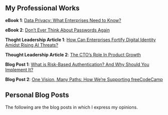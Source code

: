 
## My Professional Works

__eBook 1__: [Data Privacy: What Enterprises Need to Know?](https://books2read.com/u/3k2eyK) 

__eBook 2__: [Don’t Ever Think About Passwords Again](https://books2read.com/u/3J6YBA)

__Thoght Leadership Article 1__: [How Can Enterprises Fortify Digital Identity Amidst Rising AI Threats?](https://www.forbes.com/sites/forbestechcouncil/2023/08/11/how-can-enterprises-fortify-digital-identity-amidst-rising-ai-threats/?sh=6d82ed7051f3)

__Thought Leadership Article 2__: [The CTO’s Role In Product Growth](https://www.forbes.com/sites/forbestechcouncil/2022/06/22/the-ctos-role-in-product-growth/?sh=6bb42af21eed)

__Blog Post 1__: [What is Risk-Based Authentication? And Why Should You Implement It?](https://www.loginradius.com/blog/engineering/risk-based-authentication/)

__Blog Post 2__: [One Vision, Many Paths: How We’re Supporting freeCodeCamp](https://www.loginradius.com/blog/engineering/loginradius-sponsorship-freecodecamp/)

## Personal Blog Posts

The following are the blog posts in which I express my opinions.

